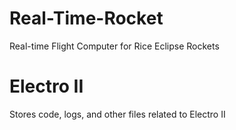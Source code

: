 # Real-Time-Rocket
Real-time Flight Computer for Rice Eclipse Rockets

# Electro II
Stores code, logs, and other files related to Electro II
